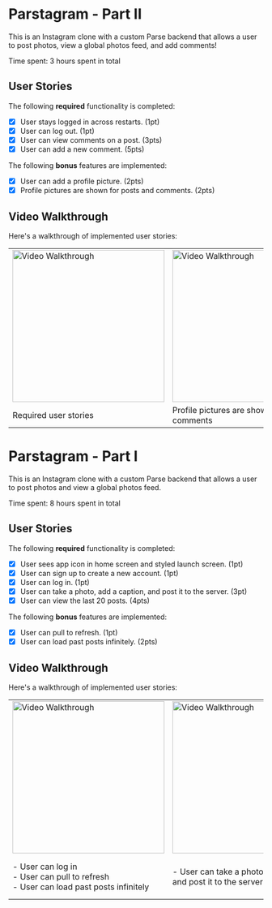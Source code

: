 # Parstagram - Part II

This is an Instagram clone with a custom Parse backend that allows a user to post photos, view a global photos feed, and add comments!

Time spent: 3 hours spent in total

## User Stories

The following **required** functionality is completed:

- [X] User stays logged in across restarts. (1pt)
- [X] User can log out. (1pt)
- [X] User can view comments on a post. (3pts)
- [X] User can add a new comment. (5pts)

The following **bonus** features are implemented:

- [X] User can add a profile picture. (2pts)
- [X] Profile pictures are shown for posts and comments. (2pts)

## Video Walkthrough

Here's a walkthrough of implemented user stories:



<table>
  <tr>
    <td><img src='http://g.recordit.co/sPl01ua3QK.gif' title='Video Walkthrough' width='300' alt='Video Walkthrough' /></td>
    <td><img src='http://g.recordit.co/jiXxffMuWg.gif' title='Video Walkthrough' width='300' alt='Video Walkthrough' /></td>
  </tr>
  <tr>
    <td width='300'>Required user stories</td>
    <td width='300'>Profile pictures are shown for posts and comments</td>
  </tr>
</table>


# Parstagram - Part I

This is an Instagram clone with a custom Parse backend that allows a user to post photos and view a global photos feed.

Time spent: 8 hours spent in total

## User Stories

The following **required** functionality is completed:

- [X] User sees app icon in home screen and styled launch screen. (1pt)
- [X] User can sign up to create a new account. (1pt)
- [X] User can log in. (1pt)
- [X] User can take a photo, add a caption, and post it to the server. (3pt)
- [X] User can view the last 20 posts. (4pts)

The following **bonus** features are implemented:

- [X] User can pull to refresh. (1pt)
- [X] User can load past posts infinitely. (2pts)

## Video Walkthrough

Here's a walkthrough of implemented user stories:





<table>
  <tr>
    <td><img src='http://g.recordit.co/uLgRMHOzML.gif' title='Video Walkthrough' width='300' alt='Video Walkthrough' /></td>
    <td><img src='http://g.recordit.co/7cWxp4uS7O.gif' title='Video Walkthrough' width='300' alt='Video Walkthrough' /></td>
    <td><img src='http://g.recordit.co/xeBmvVnEDx.gif' title='Video Walkthrough' width='300' alt='Video Walkthrough' /></td>
  </tr>
  <tr>
    <td width='300'>- User can log in</br>- User can pull to refresh<br>- User can load past posts infinitely</td>
    <td width='300'>- User can take a photo, add a caption, and post it to the server</td>
    <td width='300'>- User sees app icon in home screen and styled launch screen<br>- User can sign up to create a new account</td>
  </tr>
</table>

